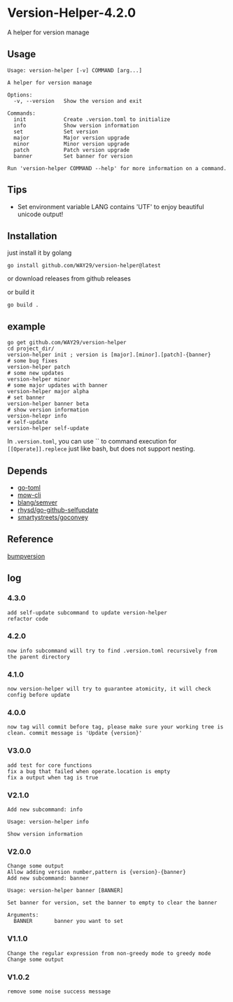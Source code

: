 # Version-Helper-4.2.0

A helper for version manage

## Usage
```
Usage: version-helper [-v] COMMAND [arg...]

A helper for version manage

Options:
  -v, --version   Show the version and exit

Commands:
  init            Create .version.toml to initialize
  info            Show version information
  set             Set version
  major           Major version upgrade
  minor           Minor version upgrade
  patch           Patch version upgrade
  banner          Set banner for version

Run 'version-helper COMMAND --help' for more information on a command.
```

## Tips
- Set environment variable LANG contains 'UTF' to enjoy beautiful unicode output!

## Installation
just install it by golang 

`go install github.com/WAY29/version-helper@latest`

or download releases from github releases

or build it

`go build .`

## example
```
go get github.com/WAY29/version-helper
cd project_dir/
version-helper init ; version is [major].[minor].[patch]-{banner}
# some bug fixes
version-helper patch
# some new updates
version-helper minor
# some major updates with banner
version-helper major alpha
# set banner
version-helper banner beta
# show version information
version-helepr info
# self-update
version-helper self-update
```
In `.version.toml`, you can use \`\` to command execution for `[[Operate]].replece` just like bash, but does not support nesting.

## Depends
- [go-toml](https://github.com/pelletier/go-toml)
- [mow-cli](https://github.com/jawher/mow.cli)
- [blang/semver](https://github.com/blang/semver)
- [rhysd/go-github-selfupdate](https://github.com/rhysd/go-github-selfupdate)
- [smartystreets/goconvey](https://github.com/smartystreets/goconvey)

## Reference
[bumpversion](https://github.com/peritus/bumpversion)

## log

### 4.3.0
```
add self-update subcommand to update version-helper
refactor code
```
### 4.2.0
```
now info subcommand will try to find .version.toml recursively from the parent directory
```
### 4.1.0
```
now version-helper will try to guarantee atomicity, it will check config before update
```
### 4.0.0
```
now tag will commit before tag, please make sure your working tree is clean. commit message is 'Update {version}'
```

### V3.0.0
```
add test for core functions
fix a bug that failed when operate.location is empty
fix a output when tag is true
```

### V2.1.0
```
Add new subcommand: info

Usage: version-helper info

Show version information
```

### V2.0.0
```
Change some output
Allow adding version number,pattern is {version}-{banner}
Add new subcommand: banner

Usage: version-helper banner [BANNER]

Set banner for version, set the banner to empty to clear the banner

Arguments:     
  BANNER       banner you want to set

```

### V1.1.0
```
Change the regular expression from non-greedy mode to greedy mode
Change some output
```

### V1.0.2
```
remove some noise success message
```